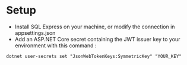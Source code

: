 # Setup

- Install SQL Express on your machine, or modify the connection in appsettings.json
- Add an ASP.NET Core secret containing the JWT issuer key to your environment with this command :

```
dotnet user-secrets set "JsonWebTokenKeys:SymmetricKey" "YOUR_KEY"
```